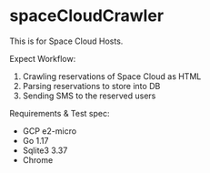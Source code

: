 # spaceCloudCrawler

This is for Space Cloud Hosts.

Expect Workflow:
1. Crawling reservations of Space Cloud as HTML
2. Parsing reservations to store into DB
3. Sending SMS to the reserved users

Requirements & Test spec:
- GCP e2-micro
- Go 1.17
- Sqlite3 3.37
- Chrome
